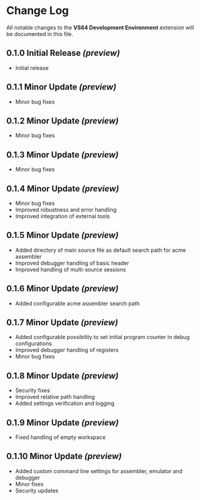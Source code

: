# Change Log
All notable changes to the **VS64 Development Environment** extension will be documented in this file.

## 0.1.0 Initial Release _(preview)_
- Initial release

## 0.1.1 Minor Update _(preview)_
- Minor bug fixes

## 0.1.2 Minor Update _(preview)_
- Minor bug fixes

## 0.1.3 Minor Update _(preview)_
- Minor bug fixes

## 0.1.4 Minor Update _(preview)_
- Minor bug fixes
- Improved robustness and error handling
- Improved integration of external tools

## 0.1.5 Minor Update _(preview)_
- Added directory of main source file as default search path for acme assembler
- Improved debugger handling of basic header
- Improved handling of multi-source sessions

## 0.1.6 Minor Update _(preview)_
- Added configurable acme assembler search path

## 0.1.7 Minor Update _(preview)_
- Added configurable possibility to set initial program counter in debug configurations
- Improved debugger handling of registers
- Minor bug fixes

## 0.1.8 Minor Update _(preview)_
- Security fixes
- Improved relative path handling
- Added settings verification and logging

## 0.1.9 Minor Update _(preview)_
- Fixed handling of empty workspace

## 0.1.10 Minor Update _(preview)_
- Added custom command line settings for assembler, emulator and debugger
- Minor fixes
- Security updates
